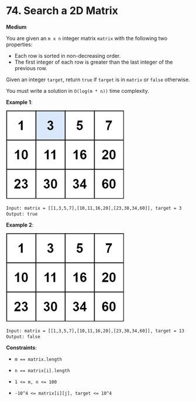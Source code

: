 # 74. Search a 2D Matrix

**Medium**

You are given an `m x n` integer matrix `matrix` with the following two properties:

* Each row is sorted in non-decreasing order.
* The first integer of each row is greater than the last integer of the previous row.

Given an integer `target`, return `true` if `target` is in `matrix` or `false` otherwise.

You must write a solution in `O(log(m * n))` time complexity.

**Example 1**:

![ex1](ex1.jpg)

```
Input: matrix = [[1,3,5,7],[10,11,16,20],[23,30,34,60]], target = 3
Output: true
```
**Example 2**:

![ex2](ex2.jpg)

```
Input: matrix = [[1,3,5,7],[10,11,16,20],[23,30,34,60]], target = 13
Output: false
```

**Constraints**:

* `m == matrix.length`

* `n == matrix[i].length`

* `1 <= m, n <= 100`

* `-10^4 <= matrix[i][j], target <= 10^4`

